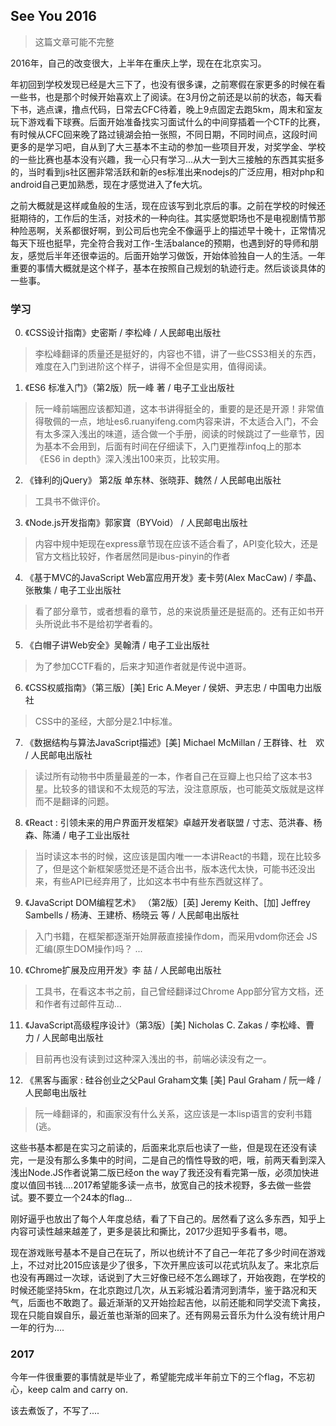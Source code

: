 ## See You 2016

>   这篇文章可能不完整

2016年，自己的改变很大，上半年在重庆上学，现在在北京实习。



年初回到学校发现已经是大三下了，也没有很多课，之前寒假在家更多的时候在看一些书，也是那个时候开始喜欢上了阅读。在3月份之前还是以前的状态，每天看下书，逃点课，撸点代码，日常去CFC待着，晚上9点固定去跑5km，周末和室友玩下游戏看下球赛。后面开始准备找实习面试什么的中间穿插着一个CTF的比赛，有时候从CFC回来晚了路过镜湖会拍一张照，不同日期，不同时间点，这段时间更多的是学习吧，自从到了大三基本不主动的参加一些项目开发，对奖学金、学校的一些比赛也基本没有兴趣，我一心只有学习...从大一到大三接触的东西其实挺多的，当时看到js社区圈非常活跃和新的es标准出来nodejs的广泛应用，相对php和android自己更加熟悉，现在才感觉进入了fe大坑。



之前大概就是这样咸鱼般的生活，现在应该写到北京后的事。之前在学校的时候还挺期待的，工作后的生活，对技术的一种向往。其实感觉职场也不是电视剧情节那种险恶啊，关系都很好啊，到公司后也完全不像逼乎上的描述早十晚十，正常情况每天下班也挺早，完全符合我对工作-生活balance的预期，也遇到好的导师和朋友，感觉后半年还很幸运的。后面开始学习做饭，开始体验独自一人的生活。一年重要的事情大概就是这个样子，基本在按照自己规划的轨迹行走。然后谈谈具体的一些事。



### 学习

0.  《CSS设计指南》史密斯 / 李松峰 / 人民邮电出版社

>    李松峰翻译的质量还是挺好的，内容也不错，讲了一些CSS3相关的东西，难度在入门到进阶这个样子，讲得不全但是实用，值得阅读。



1.  《ES6 标准入门》（第2版）阮一峰 著 / 电子工业出版社

>   阮一峰前端圈应该都知道，这本书讲得挺全的，重要的是还是开源！非常值得敬佩的一点，地址es6.ruanyifeng.com内容来讲，不太适合入门，不会有太多深入浅出的味道，适合做一个手册，阅读的时候跳过了一些章节，因为基本不会用到，后面有时间在仔细读下，入门更推荐infoq上的那本《ES6 in depth》深入浅出100来页，比较实用。



2.  《锋利的jQuery》 第2版 单东林、张晓菲、魏然 / 人民邮电出版社

>   工具书不做评价。



3.  《Node.js开发指南》郭家寶（BYVoid） / 人民邮电出版社

>   内容中规中矩现在express章节现在应该不适合看了，API变化较大，还是官方文档比较好，作者居然同是ibus-pinyin的作者



4.  《基于MVC的JavaScript Web富应用开发》麦卡劳(Alex MacCaw) / 李晶、张散集 / 电子工业出版社

>   看了部分章节，或者想看的章节，总的来说质量还是挺高的。还有正如书开头所说此书不是给初学者看的。



5.  《白帽子讲Web安全》吴翰清 / 电子工业出版社

>   为了参加CCTF看的，后来才知道作者就是传说中道哥。



6.  《CSS权威指南》（第三版）[美] Eric A.Meyer / 侯妍、尹志忠 / 中国电力出版社

>   CSS中的圣经，大部分是2.1中标准。



7.  《数据结构与算法JavaScript描述》[美] Michael McMillan / 王群锋、杜　欢 / 人民邮电出版社

>   读过所有动物书中质量最差的一本，作者自己在豆瓣上也只给了这本书3星。比较多的错误和不太规范的写法，没注意原版，也可能英文版就是这样而不是翻译的问题。



8.  《React : 引领未来的用户界面开发框架》卓越开发者联盟 / 寸志、范洪春、杨森、陈涌 / 电子工业出版社

>   当时读这本书的时候，这应该是国内唯一一本讲React的书籍，现在比较多了，但是这个新框架感觉还是不适合出书，版本迭代太快，可能书还没出来，有些API已经弃用了，比如这本书中有些东西就这样了。



9.  《JavaScript DOM编程艺术》 （第2版）[英] Jeremy Keith、[加] Jeffrey Sambells / 杨涛、王建桥、杨晓云 等 / 人民邮电出版社

>   入门书籍，在框架都逐渐开始屏蔽直接操作dom，而采用vdom你还会 JS汇编(原生DOM操作)吗？ ...



10.  《Chrome扩展及应用开发》李 喆 / 人民邮电出版社

>   工具书，在看这本书之前，自己曾经翻译过Chrome App部分官方文档，还和作者有过邮件互动...



11.  《JavaScript高级程序设计》（第3版）[美] Nicholas C. Zakas / 李松峰、曹　力 / 人民邮电出版社

>   目前再也没有读到过这种深入浅出的书，前端必读没有之一。



12.  《黑客与画家 : 硅谷创业之父Paul Graham文集 [美] Paul Graham / 阮一峰 / 人民邮电出版社

>   阮一峰翻译的，和画家没有什么关系，这应该是一本lisp语言的安利书籍(逃。



这些书基本都是在实习之前读的，后面来北京后也读了一些，但是现在还没有读完，一是没有那么多集中的时间，二是自己的惰性导致的吧，哦，前两天看到深入浅出Node.JS作者说第二版已经on the way了我还没有看完第一版，必须加快进度以值回书钱....2017希望能多读一点书，放宽自己的技术视野，多去做一些尝试。要不要立一个24本的flag...



刚好逼乎也放出了每个人年度总结，看了下自己的。居然看了这么多东西，知乎上内容可读性越来越差了，更多是装比和撕比，2017少逛知乎多看书，嗯。



现在游戏账号基本不是自己在玩了，所以也统计不了自己一年花了多少时间在游戏上，不过对比2015应该是少了很多，下次开黑应该可以花式坑队友了。来北京后也没有再踢过一次球，话说到了大三好像已经不怎么踢球了，开始夜跑，在学校的时候还能坚持5km，在北京跑过几次，从五彩城沿着清河到清华，鉴于路况和天气，后面也不敢跑了。最近渐渐的又开始捡起吉他，以前还能和同学交流下禽技，现在只能自娱自乐，最近茧也渐渐的回来了。还有网易云音乐为什么没有统计用户一年的行为....



### 2017 

今年一件很重要的事情就是毕业了，希望能完成半年前立下的三个flag，不忘初心，keep calm and carry on.



该去煮饭了，不写了....